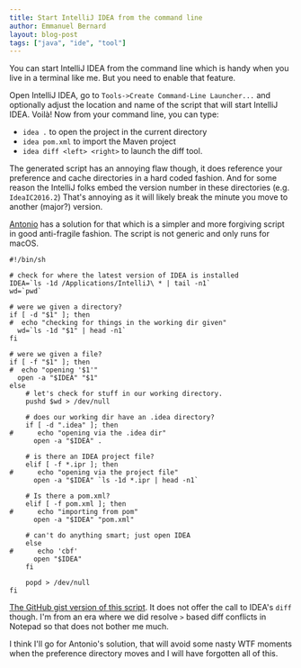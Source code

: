 ```yaml
---
title: Start IntelliJ IDEA from the command line
author: Emmanuel Bernard
layout: blog-post
tags: ["java", "ide", "tool"]
---
```

You can start IntelliJ IDEA from the command line which is handy when you live in a terminal like me.
But you need to enable that feature.

Open IntelliJ IDEA, go to `Tools->Create Command-Line Launcher...` and optionally adjust the location and name of the script that will start IntelliJ IDEA.
Voilà!
Now from your command line, you can type:

* `idea .` to open the project in the current directory
* `idea pom.xml` to import the Maven project
* `idea diff <left> <right>` to launch the diff tool.

The generated script has an annoying flaw though, it does reference your preference and cache directories in a hard coded fashion.
And for some reason the IntelliJ folks embed the version number in these directories (e.g. `IdeaIC2016.2`)
That's annoying as it will likely break the minute you move to another (major?) version.

[Antonio](https://antoniogoncalves.org) has a solution for that which is a simpler and more forgiving script in good anti-fragile fashion.
The script is not generic and only runs for macOS.

    #!/bin/sh
     
    # check for where the latest version of IDEA is installed
    IDEA=`ls -1d /Applications/IntelliJ\ * | tail -n1`
    wd=`pwd`
    
    # were we given a directory?
    if [ -d "$1" ]; then
    #  echo "checking for things in the working dir given"
      wd=`ls -1d "$1" | head -n1`
    fi
    
    # were we given a file?
    if [ -f "$1" ]; then
    #  echo "opening '$1'"
      open -a "$IDEA" "$1"
    else
        # let's check for stuff in our working directory.
        pushd $wd > /dev/null
    
        # does our working dir have an .idea directory?
        if [ -d ".idea" ]; then
    #      echo "opening via the .idea dir"
          open -a "$IDEA" .
    
        # is there an IDEA project file?
        elif [ -f *.ipr ]; then
    #      echo "opening via the project file"
          open -a "$IDEA" `ls -1d *.ipr | head -n1`
    
        # Is there a pom.xml?
        elif [ -f pom.xml ]; then
    #      echo "importing from pom"
          open -a "$IDEA" "pom.xml"
    
        # can't do anything smart; just open IDEA
        else
    #      echo 'cbf'
          open "$IDEA"
        fi
    
        popd > /dev/null
    fi

[The GitHub gist version of this script](https://gist.github.com/agoncal/8cfabe8e3e261c068902a95443d22079).
It does not offer the call to IDEA's `diff` though.
I'm from an era where we did resolve `>` based diff conflicts in Notepad so that does not bother me much.

I think I'll go for Antonio's solution, that will avoid some nasty WTF moments when the preference directory moves and I will have forgotten all of this.
